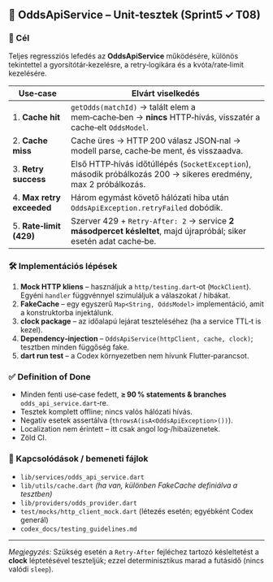 ## 🧪 OddsApiService – Unit‑tesztek (Sprint5 ✓ T08)

### 🎯 Cél

Teljes regressziós lefedés az **OddsApiService** működésére, különös tekintettel a gyorsítótár‑kezelésre, a retry‑logikára és a kvóta/rate‑limit kezelésére.

| Use‑case                  | Elvárt viselkedés                                                                                                  |
| ------------------------- | ------------------------------------------------------------------------------------------------------------------ |
| 1. **Cache hit**          | `getOdds(matchId)` → talált elem a mem‑cache‑ben → **nincs** HTTP‑hívás, visszatér a cache‑elt `OddsModel`.        |
| 2. **Cache miss**         | Cache üres → HTTP 200 válasz JSON‑nal → modell parse, cache‑be ment, és visszaadva.                                |
| 3. **Retry success**      | Első HTTP‑hívás időtúllépés (`SocketException`), második próbálkozás 200 → sikeres eredmény, max 2 próbálkozás.    |
| 4. **Max retry exceeded** | Három egymást követő hálózati hiba után `OddsApiException.retryFailed` dobódik.                                    |
| 5. **Rate‑limit (429)**   | Szerver 429 + `Retry-After: 2` → service **2 másodpercet késleltet**, majd újrapróbál; siker esetén adat cache‑be. |

### 🛠️ Implementációs lépések

1. **Mock HTTP kliens** – használjuk a `http/testing.dart`‑ot (`MockClient`). Egyéni `handler` függvénnyel szimuláljuk a válaszokat / hibákat.
2. **FakeCache** – egy egyszerű `Map<String, OddsModel>` implementáció, amit a konstruktorba injektálunk.
3. **clock package** – az időalapú lejárat teszteléséhez (ha a service TTL‑t is kezel).
4. **Dependency‑injection** – `OddsApiService(httpClient, cache, clock)`; tesztben minden függőség fake.
5. **dart run test** – a Codex környezetben nem hívunk Flutter‑parancsot.

### ✅ Definition of Done

* Minden fenti use‑case fedett, **≥ 90 % statements & branches** `odds_api_service.dart`‑re.
* Tesztek komplett offline; nincs valós hálózati hívás.
* Negatív esetek assertálva (`throwsA(isA<OddsApiException>())`).
* Localization nem érintett – itt csak angol log‑/hibaüzenetek.
* Zöld CI.

### 🔗 Kapcsolódások / bemeneti fájlok

* `lib/services/odds_api_service.dart`
* `lib/utils/cache.dart` *(ha van, különben FakeCache definiálva a tesztben)*
* `lib/providers/odds_provider.dart`
* `test/mocks/http_client_mock.dart` (létezés esetén; egyébként Codex generál)
* `codex_docs/testing_guidelines.md`

---

*Megjegyzés:* Szükség esetén a `Retry-After` fejléchez tartozó késleltetést a **clock** léptetésével teszteljük; ezzel determinisztikus marad a futásidő (nincs valódi `sleep`).
